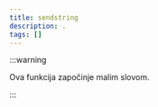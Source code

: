 ```yaml
---
title: sendstring
description: .
tags: []
---
```


:::warning

Ova funkcija započinje malim slovom.

:::
